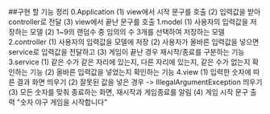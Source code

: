 ##구현 할 기능 정리
0.Application
 (1) view에서 시작 문구를 호출
 (2) 입력값을 받아 controller로 전달
 (3) view에서 끝난 문구를 호출
1.model
 (1) 사용자의 입력값을 저장하는 모델
 (2) 1~9의 랜덤수 중 임의의 수 3개를 선택하여 저장하는 모델
2.controller
 (1) 사용자의 입력값을 모델에 저장
 (2) 사용자가 올바른 입력값을 넣으면 service로 입력값을 전달하고
 (3) 게임이 끝난 경우 재시작/종료를 구분하는 기능
3.service
 (1) 같은 수가 같은 자리에 있는지, 다른 자리에 있는지, 같은 수가 없는지 확인하는 기능
 (2) 올바른 입력값을 넣었는지 확인하는 기능
4.view
 (1) 입력한 숫자에 따른 결과 화면 띄우기
 (2) 잘못된 값을 넣은 경우 -> IllegalArgumentException 띄우기
 (3) 모든 숫자를 맞춰 종료하는 화면, 재시작과 게임종료를 알림
 (4) 게임 시작 문구 출력 "숫자 야구 게임을 시작합니다"
